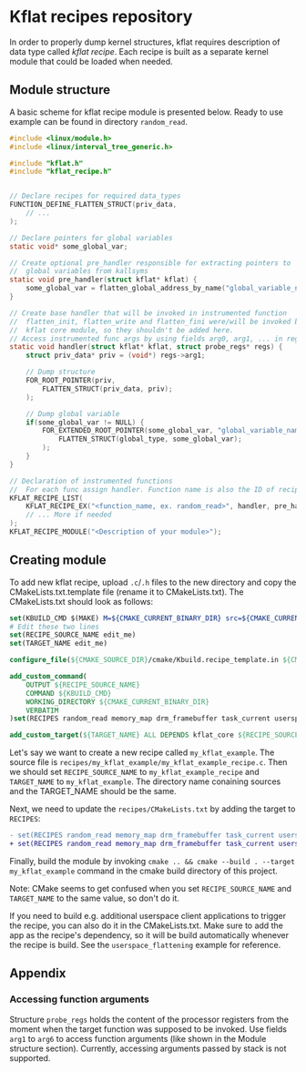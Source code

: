 # Kflat recipes repository

In order to properly dump kernel structures, kflat requires description of data type called *kflat recipe*. Each recipe is built as a separate kernel module that could be loaded when needed.

## Module structure

A basic scheme for kflat recipe module is presented below. Ready to use example can be found in directory `random_read`.

```c
#include <linux/module.h>
#include <linux/interval_tree_generic.h>

#include "kflat.h"
#include "kflat_recipe.h"


// Declare recipes for required data_types
FUNCTION_DEFINE_FLATTEN_STRUCT(priv_data,
	// ...
);

// Declare pointers for global variables
static void* some_global_var;

// Create optional pre_handler responsible for extracting pointers to
//  global variables from kallsyms
static void pre_handler(struct kflat* kflat) {
    some_global_var = flatten_global_address_by_name("global_variable_name");
}

// Create base handler that will be invoked in instrumented function
//  flatten_init, flatten_write and flatten_fini were/will be invoked by
//  kflat core module, so they shouldn't be added here.
// Access instrumented func args by using fields arg0, arg1, ... in regs
static void handler(struct kflat* kflat, struct probe_regs* regs) {
    struct priv_data* priv = (void*) regs->arg1;

    // Dump structure
    FOR_ROOT_POINTER(priv,
        FLATTEN_STRUCT(priv_data, priv);
    );

    // Dump global variable
    if(some_global_var != NULL) {
        FOR_EXTENDED_ROOT_POINTER(some_global_var, "global_variable_name", 32,
			FLATTEN_STRUCT(global_type, some_global_var);
		);
    }
}

// Declaration of instrumented functions
//  For each func assign handler. Function name is also the ID of recipe
KFLAT_RECIPE_LIST(
    KFLAT_RECIPE_EX("<function_name, ex. random_read>", handler, pre_handler),
    // ... More if needed
);
KFLAT_RECIPE_MODULE("<Description of your module>");
```

## Creating module

To add new kflat recipe, upload `.c`/`.h` files to the new directory and copy the CMakeLists.txt.template file (rename it to CMakeLists.txt).
The CMakeLists.txt should look as follows:
```cmake
set(KBUILD_CMD $(MAKE) M=${CMAKE_CURRENT_BINARY_DIR} src=${CMAKE_CURRENT_SOURCE_DIR} ${KBUILD_FLAGS} modules)
# Edit these two lines
set(RECIPE_SOURCE_NAME edit_me)
set(TARGET_NAME edit_me)

configure_file(${CMAKE_SOURCE_DIR}/cmake/Kbuild.recipe_template.in ${CMAKE_CURRENT_SOURCE_DIR}/Kbuild @ONLY)

add_custom_command(
    OUTPUT ${RECIPE_SOURCE_NAME}
    COMMAND ${KBUILD_CMD}
    WORKING_DIRECTORY ${CMAKE_CURRENT_BINARY_DIR}
    VERBATIM
)set(RECIPES random_read memory_map drm_framebuffer task_current userspace_flattening)

add_custom_target(${TARGET_NAME} ALL DEPENDS kflat_core ${RECIPE_SOURCE_NAME})
```
Let's say we want to create a new recipe called `my_kflat_example`. The source file is `recipes/my_kflat_example/my_kflat_example_recipe.c`.
Then we should set `RECIPE_SOURCE_NAME` to `my_kflat_example_recipe` and `TARGET_NAME` to `my_kflat_example`. The directory name conaining sources and the TARGET_NAME should be the same.

Next, we need to update the `recipes/CMakeLists.txt` by adding the target to `RECIPES`:
```diff
- set(RECIPES random_read memory_map drm_framebuffer task_current userspace_flattening)
+ set(RECIPES random_read memory_map drm_framebuffer task_current userspace_flattening my_kflat_example)
```

Finally, build the module by invoking `cmake .. && cmake --build . --target my_kflat_example` command in the cmake build directory of this project.

Note: CMake seems to get confused when you set `RECIPE_SOURCE_NAME` and `TARGET_NAME` to the same value, so don't do it.

If you need to build e.g. additional userspace client applications to trigger the recipe, you can also do it in the CMakeLists.txt. Make sure to add the app as the recipe's dependency, so it will be build automatically whenever the recipe is build. See the `userspace_flattening` example for reference.

## Appendix

### Accessing function arguments
Structure `probe_regs` holds the content of the processor registers from the moment when the target function was supposed to be invoked. Use fields `arg1` to `arg6` to access function arguments (like shown in the Module structure section). Currently, accessing arguments passed by stack is not supported.
